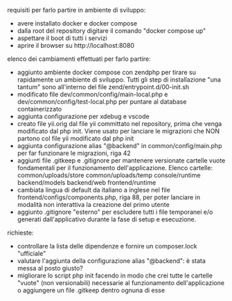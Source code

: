 requisiti per farlo partire in ambiente di sviluppo:
- avere installato docker e docker compose
- dalla root del repository digitare il comando "docker compose up"
- aspettare il boot di tutti i servizi
- aprire il browser su http://localhost:8080

elenco dei cambiamenti effettuati per farlo partire:

- aggiunto ambiente docker compose con zendphp per tirare su rapidamente un ambiente di sviluppo. Tutti gli step di installazione "una tantum" sono all'interno del file zend/entrypoint.d/00-init.sh
- modificato file dev/common/config/main-local.php e dev/common/config/test-local.php per puntare al database containerizzato
- aggiunta configurazione per xdebug e vscode
- creato file yii.orig dal file yii committato nel repository, prima che venga modificato dal php init. Viene usato per lanciare le migrazioni che NON partono col file yii modificato dal php init
- aggiunta configurazione alias "@backend" in common/config/main.php per far funzionare le migrazioni, riga 42
- aggiunti file .gitkeep e .gitignore per mantenere versionate cartelle vuote fondamentali per il funzionamento dell'applicazione. Elenco cartelle:
  common/uploads/store
  common/uploads/temp
  console/runtime
  backend/models
  backend/web
  frontend/runtime
- cambiata lingua di default da italiano a inglese nel file frontend/configs/components.php, riga 88, per poter lanciare in modalità non interattiva la creazione del primo utente
- aggiunto .gitignore "esterno" per escludere tutti i file temporanei e/o generati dall'applicativo durante la fase di setup e esecuzione.

richieste:

- controllare la lista delle dipendenze e fornire un composer.lock "ufficiale"
- valutare l'aggiunta della configurazione alias "@backend": è stata messa al posto giusto?
- migliorare lo script php init facendo in modo che crei tutte le cartelle "vuote" (non versionabili) necessarie al funzionamento dell'applicazione o aggiungere un file .gitkeep dentro ognuna di esse
